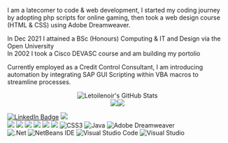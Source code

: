 <div align="center>### "I could fall asleep at night as a rock and roll star" </div>

<!--
**Letoilenoir/Letoilenoir** is a ✨ _special_ ✨ repository because its `README.md` (this file) appears on your GitHub profile.

Here are some ideas to get you started:

- 🔭 I’m currently working on ...
- 🌱 I’m currently learning ...
- 👯 I’m looking to collaborate on ...
- 🤔 I’m looking for help with ...
- 💬 Ask me about ...
- 📫 How to reach me: ...
- 😄 Pronouns: ...
- ⚡ Fun fact: ...
-->
<div><p><Hi,<br> I am a latecomer to code & web development, I started my coding journey by adopting php scripts for online gaming, then took a web design course (HTML & CSS) using Adobe Dreamweaver.</p><p>In Dec 2021 I attained a BSc (Honours) Computing & IT and Design via the Open University<br>In 2002 I took a Cisco DEVASC course and am building my portolio</p></p>
<p>Currently employed as a Credit Control Consultant, I am introducing automation by integrating SAP GUI Scripting within VBA macros to streamline processes.</p></div>


 
<div align="center">
    <img src="https://github-profile-summary-cards.vercel.app/api/cards/profile-details?username=Letoilenoir&theme=github_dark" alt="Letoilenoir's GitHub Stats"/>
</div>
<div align="center"><img src="https://github-profile-summary-cards.vercel.app/api/cards/most-commit-language?username=Letoilenoir&theme=github_dark"><img src="https://github-profile-summary-cards.vercel.app/api/cards/stats?username=Letoilenoir&theme=github_dark"></div>

<a href="www.linkedin.com/in/andy-meakin-bsc-hons-65218019"><img src="https://img.shields.io/badge/LinkedIn-blue?style=for-the-badge&logo=linkedin&logoColor=white" alt="LinkedIn Badge"/></a>
<img src="https://img.shields.io/badge/Ubuntu-E95420?style=for-the-badge&logo=ubuntu&logoColor=white">	
<img src="https://img.shields.io/badge/Windows-0078D6?style=for-the-badge&logo=windows&logoColor=white">
<img src="https://img.shields.io/badge/ProtonMail-8B89CC?style=for-the-badge&logo=protonmail&logoColor=white">
<img src="https://img.shields.io/badge/Gmail-D14836?style=for-the-badge&logo=gmail&logoColor=white">
<img src="https://img.shields.io/badge/gimp-5C5543?style=for-the-badge&logo=gimp&logoColor=white">
<img src="https://img.shields.io/badge/Inkscape-000000?style=for-the-badge&logo=Inkscape&logoColor=white">
<img src="https://img.shields.io/badge/HTML5-E34F26?style=for-the-badge&logo=html5&logoColor=white">
![CSS3](https://img.shields.io/badge/css3-%231572B6.svg?style=for-the-badge&logo=css3&logoColor=white)
![Java](https://img.shields.io/badge/java-%23ED8B00.svg?style=for-the-badge&logo=openjdk&logoColor=white)
![Adobe Dreamweaver](https://img.shields.io/badge/Adobe%20Dreamweaver-FF61F6.svg?style=for-the-badge&logo=Adobe%20Dreamweaver&logoColor=white)	
![.Net](https://img.shields.io/badge/.NET-5C2D91?style=for-the-badge&logo=.net&logoColor=white)
![NetBeans IDE](https://img.shields.io/badge/NetBeansIDE-1B6AC6.svg?style=for-the-badge&logo=apache-netbeans-ide&logoColor=white)
![Visual Studio Code](https://img.shields.io/badge/Visual%20Studio%20Code-0078d7.svg?style=for-the-badge&logo=visual-studio-code&logoColor=white)
![Visual Studio](https://img.shields.io/badge/Visual%20Studio-5C2D91.svg?style=for-the-badge&logo=visual-studio&logoColor=white)

 


